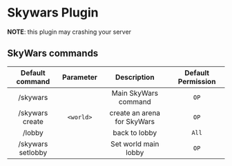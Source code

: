 Skywars Plugin
======
**NOTE**: this plugin may crashing your server

## SkyWars commands

| Default command | Parameter | Description | Default Permission |
| :-----: | :-------: | :---------: | :-------: |
| /skywars | | Main SkyWars command | `OP` |
| /skywars create | `<world>` | create an arena for SkyWars | `OP` |
| /lobby | | back to lobby | `All` |
| /skywars setlobby | | Set world main lobby | `OP` |


